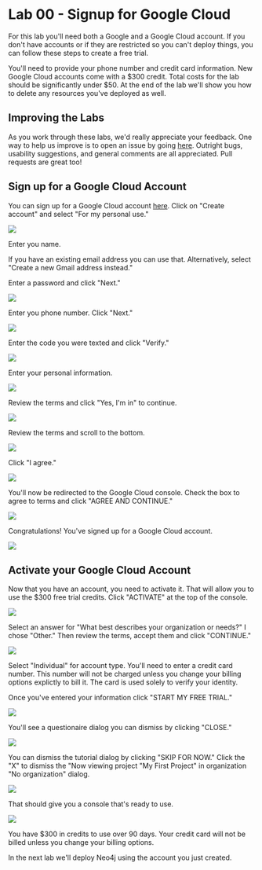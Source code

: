 # Lab 00 - Signup for Google Cloud
For this lab you'll need both a Google and a Google Cloud account.  If you don't have accounts or if they are restricted so you can't deploy things, you can follow these steps to create a free trial.

You'll need to provide your phone number and credit card information.  New Google Cloud accounts come with a $300 credit. Total costs for the lab should be significantly under $50. At the end of the lab we'll show you how to delete any resources you've deployed as well.

## Improving the Labs
As you work through these labs, we'd really appreciate your feedback.  One way to help us improve is to open an issue by going [here](https://github.com/neo4j-partners/hands-on-lab-neo4j-and-vertex-ai/issues).  Outright bugs, usability suggestions, and general comments are all appreciated.  Pull requests are great too!

## Sign up for a Google Cloud Account
You can sign up for a Google Cloud account [here](https://console.cloud.google.com/). Click on "Create account" and select "For my personal use."

![](images/01-newaccount.png)

Enter you name.  

If you have an existing email address you can use that.  Alternatively, select "Create a new Gmail address instead."  

Enter a password and click "Next."

![](images/02-newaccount.png)

Enter you phone number.  Click "Next."

![](images/03-phone.png)

Enter the code you were texted and click "Verify."

![](images/04-verify.png)

Enter your personal information.

![](images/05-personal.png)

Review the terms and click "Yes, I'm in" to continue.

![](images/06-getmore.png)

Review the terms and scroll to the bottom.

![](images/07-terms.png)

Click "I agree."

![](images/08-terms.png)

You'll now be redirected to the Google Cloud console.  Check the box to agree to terms and click "AGREE AND CONTINUE."

![](images/09-terms.png)

Congratulations!  You've signed up for a Google Cloud account.

![](images/10-console.png)

## Activate your Google Cloud Account
Now that you have an account, you need to activate it.  That will allow you to use the $300 free trial credits.  Click "ACTIVATE" at the top of the console.

![](images/10-console.png)

Select an answer for "What best describes your organization or needs?"  I chose "Other." Then review the terms, accept them and click "CONTINUE."

![](images/11-activate.png)

Select "Individual" for account type.  You'll need to enter a credit card number.  This number will not be charged unless you change your billing options explictly to bill it.  The card is used solely to verify your identity.

Once you've entered your information click "START MY FREE TRIAL."

![](images/12-activate.png)

You'll see a questionaire dialog you can dismiss by clicking "CLOSE."

![](images/13-welcome.png)

You can dismiss the tutorial dialog by clicking "SKIP FOR NOW."  Click the "X" to dismiss the "Now viewing project "My First Project" in organization "No organization" dialog.

![](images/14-welcome.png)

That should give you a console that's ready to use.  

![](images/15-console.png)

You have $300 in credits to use over 90 days.  Your credit card will not be billed unless you change your billing options.

In the next lab we'll deploy Neo4j using the account you just created.